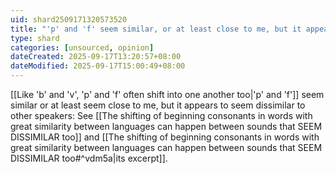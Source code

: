```yaml
---
uid: shard2509171320573520
title: "'p' and 'f' seem similar, or at least close to me, but it appears to seem dissimilar to other speakers"
type: shard
categories: [unsourced, opinion]
dateCreated: 2025-09-17T13:20:57+08:00
dateModified: 2025-09-17T15:00:49+08:00
---
```

[[Like 'b' and 'v', 'p' and 'f' often shift into one another too|'p' and 'f']] seem similar or at least seem close to me, but it appears to seem dissimilar to other speakers: See [[The shifting of beginning consonants in words with great similarity between languages can happen between sounds that SEEM DISSIMILAR too]] and [[The shifting of beginning consonants in words with great similarity between languages can happen between sounds that SEEM DISSIMILAR too#^vdm5a|its excerpt]].